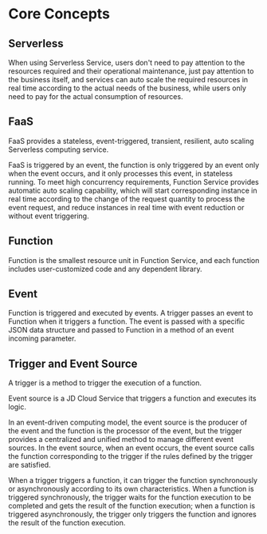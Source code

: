 # Core Concepts 

## Serverless

When using Serverless Service, users don't need to pay attention to the resources required and their operational maintenance, just pay attention to the business itself, and services can auto scale the required resources in real time according to the actual needs of the business, while users only need to pay for the actual consumption of resources.

 

## FaaS

FaaS provides a stateless, event-triggered, transient, resilient, auto scaling Serverless computing service.

FaaS is triggered by an event, the function is only triggered by an event only when the event occurs, and it only processes this event, in stateless running. To meet high concurrency requirements, Function Service provides automatic auto scaling capability, which will start corresponding instance in real time according to the change of the request quantity to process the event request, and reduce instances in real time with event reduction or without event triggering.

 

## Function

Function is the smallest resource unit in Function Service, and each function includes user-customized code and any dependent library.

 

## Event

Function is triggered and executed by events. A trigger passes an event to Function when it triggers a function. The event is passed with a specific JSON data structure and passed to Function in a method of an event incoming parameter.

 

## Trigger and Event Source

A trigger is a method to trigger the execution of a function.

Event source is a JD Cloud Service that triggers a function and executes its logic.

In an event-driven computing model, the event source is the producer of the event and the function is the processor of the event, but the trigger provides a centralized and unified method to manage different event sources. In the event source, when an event occurs, the event source calls the function corresponding to the trigger if the rules defined by the trigger are satisfied.

When a trigger triggers a function, it can trigger the function synchronously or asynchronously according to its own characteristics. When a function is triggered synchronously, the trigger waits for the function execution to be completed and gets the result of the function execution; when a function is triggered asynchronously, the trigger only triggers the function and ignores the result of the function execution.
